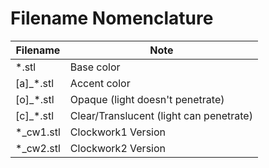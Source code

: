 # Filename Nomenclature

| Filename | Note |
|----------|------|
| \*.stl | Base color |
| [a]\_\*.stl | Accent color |
| [o]\_\*.stl | Opaque (light doesn't penetrate) |
| [c]\_\*.stl | Clear/Translucent (light can penetrate) |
| \*\_cw1.stl | Clockwork1 Version |
| \*\_cw2.stl | Clockwork2 Version |
